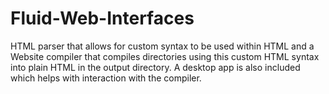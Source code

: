 # Fluid-Web-Interfaces
HTML parser that allows for custom syntax to be used within HTML and a Website compiler that compiles directories using this custom HTML syntax into plain HTML in the output directory. A desktop app is also included which helps with interaction with the compiler. 
